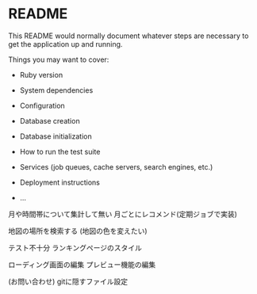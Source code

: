 # README

This README would normally document whatever steps are necessary to get the
application up and running.

Things you may want to cover:

* Ruby version

* System dependencies

* Configuration

* Database creation

* Database initialization

* How to run the test suite

* Services (job queues, cache servers, search engines, etc.)

* Deployment instructions

* ...


月や時間帯について集計して無い
月ごとにレコメンド(定期ジョブで実装)

地図の場所を検索する
(地図の色を変えたい)

テスト不十分
ランキングページのスタイル

ローディング画面の編集
プレビュー機能の編集

(お問い合わせ)
gitに隠すファイル設定